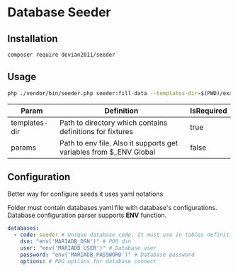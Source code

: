 # Database Seeder

## Installation

```bash
composer require devian2011/seeder
```

## Usage

```bash
php ./vendor/bin/seeder.php seeder:fill-data --templates-dir=$(PWD)/examples --mode=predefined --params=$(PWD)/.env
```

| Param | Definition | IsRequired |
| ----- | ---------- | ---------- | 
| templates-dir | Path to directory which contains definitions for fixtures | true |
| params | Path to env file. Also it supports get variables from $_ENV Global | false |  

## Configuration

Better way for configure seeds it uses yaml notations

Folder must contain databases.yaml file with database's configurations. Database configuration parser supports **ENV** function.

```yaml
databases:
  - code: seeder # Unique database code. It must use in tables definitions
    dsn: "env('MARIADB_DSN')" # PDO dsn
    user: "env('MARIADB_USER')" # Database user
    password: "env('MARIADB_PASSWORD')" # Database password
    options: # PDO options for database connect 
```



